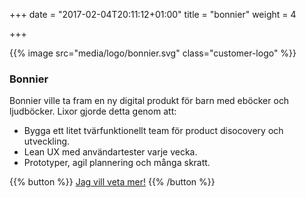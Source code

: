 +++
date = "2017-02-04T20:11:12+01:00"
title = "bonnier"
weight = 4

+++

{{% image src="media/logo/bonnier.svg" class="customer-logo" %}}
### Bonnier
Bonnier ville ta fram en ny digital produkt för barn med eböcker och ljudböcker. Lixor gjorde detta genom att:

* Bygga ett litet tvärfunktionellt team för product disocovery och utveckling.
* Lean UX med användartester varje vecka.
* Prototyper, agil plannering och många skratt.

{{% button %}}
[Jag vill veta mer!](mailto:team@lixor.se)
{{% /button %}}
